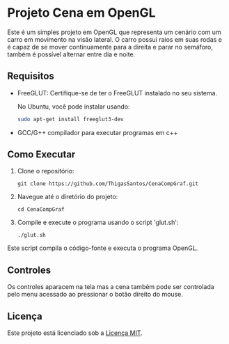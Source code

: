 # Projeto Cena em OpenGL

Este é um simples projeto em OpenGL que representa um cenário com um carro em movimento na visão lateral. O carro possui raios em suas rodas e é capaz de se mover continuamente para a direita e parar no semáforo, 
também é possível alternar entre dia e noite.

## Requisitos

- FreeGLUT: Certifique-se de ter o FreeGLUT instalado no seu sistema.

  No Ubuntu, você pode instalar usando:

  ```bash
  sudo apt-get install freeglut3-dev

- GCC/G++ compilador para executar programas em c++

## Como Executar

1. Clone o repositório:
     ```
     git clone https://github.com/ThigasSantos/CenaCompGraf.git
     
2. Navegue até o diretório do projeto:
     ```
     cd CenaCompGraf
     
3. Compile e execute o programa usando o script 'glut.sh':
    ```
    ./glut.sh
Este script compila o código-fonte e executa o programa OpenGL.

## Controles

Os controles aparacem na tela mas a cena também pode ser controlada pelo menu acessado ao pressionar o botão direito do mouse.

## Licença

Este projeto está licenciado sob a [Licença MIT](LICENSE).
